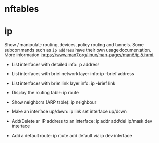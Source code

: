 # nftables

# ip
Show / manipulate routing, devices, policy routing and tunnels.
Some subcommands such as `ip address` have their own usage documentation.
More information: https://www.man7.org/linux/man-pages/man8/ip.8.html.

- List interfaces with detailed info:
ip address

- List interfaces with brief network layer info:
ip -brief address

- List interfaces with brief link layer info:
ip -brief link

- Display the routing table:
ip route

- Show neighbors (ARP table):
ip neighbour

- Make an interface up/down:
ip link set interface up/down

- Add/Delete an IP address to an interface:
ip addr add/del ip/mask dev interface

- Add a default route:
ip route add default via ip dev interface
